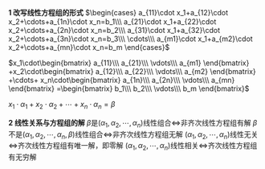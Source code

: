 ﻿**1 改写线性方程组的形式**
$\begin{cases}
a_{11}\cdot x_1+a_{12}\cdot x_2+\cdots+a_{1n}\cdot x_n=b_1\\\ 
a_{21}\cdot x_1+a_{22}\cdot x_2+\cdots+a_{2n}\cdot x_n=b_2\\\ 
a_{31}\cdot x_1+a_{32}\cdot x_2+\cdots+a_{3n}\cdot x_n=b_3\\\ 
\cdots\\\ 
a_{m1}\cdot x_1+a_{m2}\cdot x_2+\cdots+a_{mn}\cdot x_n=b_m
\end{cases}$

$x_1\cdot\begin{bmatrix}
a_{11}\\\ a_{21}\\\ \vdots\\\ a_{m1}
\end{bmatrix}
+x_2\cdot\begin{bmatrix}
a_{12}\\\ a_{22}\\\ \vdots\\\ a_{m2}
\end{bmatrix}
+\cdots+
x_n\cdot\begin{bmatrix}
a_{1n}\\\ a_{2n}\\\ \vdots\\\ a_{mn}
\end{bmatrix}
=\begin{bmatrix}
b_1\\\ b_2\\\ \vdots\\\ b_m
\end{bmatrix}$

$x_1\cdot\alpha_1+x_2\cdot\alpha_2+\cdots
+x_n\cdot\alpha_n=\beta$

**2 线性关系与方程组的解**
$\beta$是$(\alpha_1,\alpha_2,\cdots,\alpha_n)$线性组合$\Leftrightarrow$非齐次线性方程组有解
$\beta$不是$(\alpha_1,\alpha_2,\cdots,\alpha_n,\beta)$线性组合$\Leftrightarrow$非齐次线性方程组无解
$(\alpha_1,\alpha_2,\cdots,\alpha_n)$线性无关$\Leftrightarrow$齐次线性方程组有唯一解，即零解
$(\alpha_1,\alpha_2,\cdots,\alpha_n)$线性相关$\Leftrightarrow$齐次线性方程组有无穷解